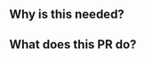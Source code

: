 ## Why is this needed?

<!-- Explain the motivation or problem this solves -->

## What does this PR do?

<!-- Briefly describe the changes -->

